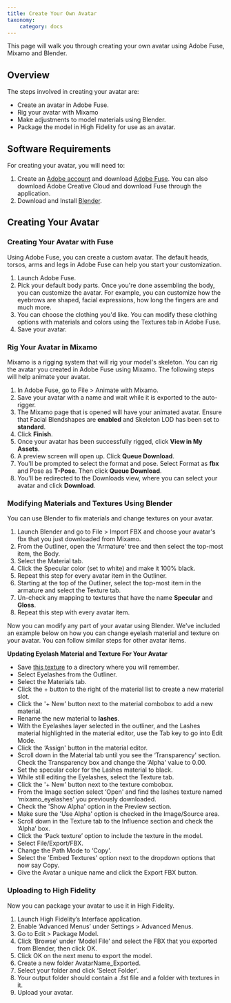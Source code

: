 ```yaml
---
title: Create Your Own Avatar
taxonomy:
    category: docs
---
```


This page will walk you through creating your own avatar using Adobe Fuse, Mixamo and Blender.

## Overview

The steps involved in creating your avatar are:

- Create an avatar in Adobe Fuse.
- Rig your avatar with Mixamo
- Make adjustments to model materials using Blender.
- Package the model in High Fidelity for use as an avatar.

## Software Requirements

For creating your avatar, you will need to:

1. Create an [Adobe account](http://adobe.com/) and download [Adobe Fuse](https://www.adobe.com/products/fuse.html). You can also download Adobe Creative Cloud and download Fuse through the application.
2. Download and Install [Blender](https://www.blender.org/).

## Creating Your Avatar

### Creating Your Avatar with Fuse

Using Adobe Fuse, you can create a custom avatar. The default heads, torsos, arms and legs in Adobe Fuse can help you start your customization.

1. Launch Adobe Fuse.
2. Pick your default body parts. Once you're done assembling the body, you can customize the avatar. For example, you can customize how the eyebrows are shaped, facial expressions, how long the fingers are and much more.
3. You can choose the clothing you'd like. You can modify these clothing options with materials and colors using the Textures tab in Adobe Fuse.
4. Save your avatar.

### Rig Your Avatar in Mixamo

Mixamo is a rigging system that will rig your model's skeleton. You can rig the avatar you created in Adobe Fuse using Mixamo. The following steps will help animate your avatar.

1. In Adobe Fuse, go to File > Animate with Mixamo.
2. Save your avatar with a name and wait while it is exported to the auto-rigger.
3. The Mixamo page that is opened will have your animated avatar. Ensure that Facial Blendshapes are **enabled** and Skeleton LOD has been set to **standard**.
4. Click **Finish**.
5. Once your avatar has been successfully rigged, click **View in My Assets**.
6. A preview screen will open up. Click **Queue Download**.
7. You'll be prompted to select the format and pose. Select Format as **fbx** and Pose as **T-Pose**. Then click **Queue Download**.
8. You'll be redirected to the Downloads view, where you can select your avatar and click **Download**.

### Modifying Materials and Textures Using Blender

You can use Blender to fix materials and change textures on your avatar.

1. Launch Blender and go to File > Import FBX and choose your avatar's fbx that you just downloaded from Mixamo.
2. From the Outliner, open the 'Armature' tree and then select the top-most item, the Body.
3. Select the Material tab.
4. Click the Specular color (set to white) and make it 100% black.
5. Repeat this step for every avatar item in the Outliner.
6. Starting at the top of the Outliner, select the top-most item in the armature and select the Texture tab.
7. Un-check any mapping to textures that have the name **Specular** and **Gloss**.
8. Repeat this step with every avatar item.

Now you can modify any part of your avatar using Blender. We've included an example below on how you can change eyelash material and texture on your avatar. You can follow similar steps for other avatar items.

**Updating Eyelash Material and Texture For Your Avatar**

- Save [this texture](http://hifi-content.s3.amazonaws.com/DomainContent/Event%20/Images/mixamo_eyelashes.png) to a directory where you will remember.
- Select Eyelashes from the Outliner.
- Select the Materials tab.
- Click the + button to the right of the material list to create a new material slot.
- Click the '+ New' button next to the material combobox to add a new material.
- Rename the new material to **lashes**.
- With the Eyelashes layer selected in the outliner, and the Lashes material highlighted in the material editor, use the Tab key to go into Edit Mode.
- Click the ‘Assign' button in the material editor.
- Scroll down in the Material tab until you see the ‘Transparency' section. Check the Transparency box and change the ‘Alpha' value to 0.00.
- Set the specular color for the Lashes material to black.
- While still editing the Eyelashes, select the Texture tab.
- Click the '+ New' button next to the texture combobox.
- From the Image section select ‘Open' and find the lashes texture named ‘mixamo_eyelashes' you previously downloaded.
- Check the 'Show Alpha' option in the Preview section.
- Make sure the 'Use Alpha' option is checked in the Image/Source area.
- Scroll down in the Texture tab to the Influence section and check the ‘Alpha’ box.
- Click the ‘Pack texture’ option to include the texture in the model.
- Select File/Export/FBX.
- Change the Path Mode to ‘Copy'.
- Select the 'Embed Textures' option next to the dropdown options that now say Copy.
- Give the Avatar a unique name and click the Export FBX button.

### Uploading to High Fidelity

Now you can package your avatar to use it in High Fidelity.

1. Launch High Fidelity’s Interface application.
2. Enable ‘Advanced Menus’ under Settings > Advanced Menus.
3. Go to Edit > Package Model.
4. Click ‘Browse’ under ‘Model File’ and select the FBX that you exported from Blender, then click OK.
5. Click OK on the next menu to export the model.
6. Create a new folder AvatarName_Exported.
7. Select your folder and click ‘Select Folder’.
8. Your output folder should contain a .fst file and a folder with textures in it.
9. Upload your avatar.